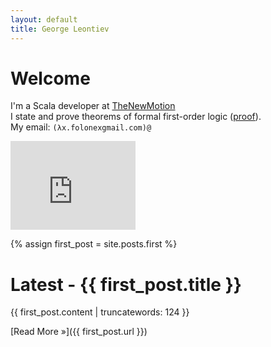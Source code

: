 ```yaml
---
layout: default
title: George Leontiev
---
```



# Welcome #

I'm a Scala developer at <a href="http://thenewmotion.com/">TheNewMotion</a><br />
I state and prove theorems of formal first-order logic ([proof](http://en.wikipedia.org/wiki/Curry%E2%80%93Howard_correspondence)).<br />
My email: `(λx.folonexgmail.com)@`

<iframe src="http://githubbadge.appspot.com/badge/folone" style="border: 0; height: 142px; width: 200px; overflow: hidden;" frameborder="0"></iframe>

{% assign first_post = site.posts.first %}

# Latest - {{ first_post.title }} #

{{ first_post.content | truncatewords: 124 }}


[Read More &raquo;]({{ first_post.url }})




